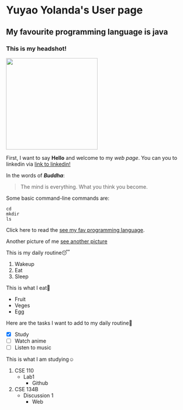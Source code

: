 # Yuyao Yolanda's User page
## My favourite programming language is java
### This is my headshot!
<img src="https://uploads.scratch.mit.edu/users/avatars/23576628.png" width="250">

First, I want to say **Hello** and welcome to my *web page*. You can you to linkedin via [link to linkedin!](https://www.linkedin.com/in/yuyao-cheng/)

In the words of ***Buddha***:

> The mind is everything. What you think you become.

Some basic command-line commands are:
```
cd
mkdir
ls
```
Click here to read the [see my fav programming language](README.md#my-favourite-programming-language-is-java).

Another picture of me [see another picture](./yuyao_headshot.jpeg)

This is my daily routine😴
1. Wakeup
2. Eat
3. Sleep

This is what I eat🤩
- Fruit
- Veges
- Egg

Here are the tasks I want to add to my daily routine🙌
- [x] Study
- [ ] Watch anime
- [ ] Listen to music

This is what I am studying☺️
1. CSE 110
   - Lab1
     - Github
2. CSE 134B
   - Discussion 1
     - Web
